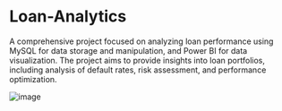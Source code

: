 # Loan-Analytics
A comprehensive project focused on analyzing loan performance using MySQL for data storage and manipulation, and Power BI for data visualization. The project aims to provide insights into loan portfolios, including analysis of default rates, risk assessment, and performance optimization.

![image](https://github.com/user-attachments/assets/c0469639-2fc7-4294-b11a-7b6f3b9e1385)
